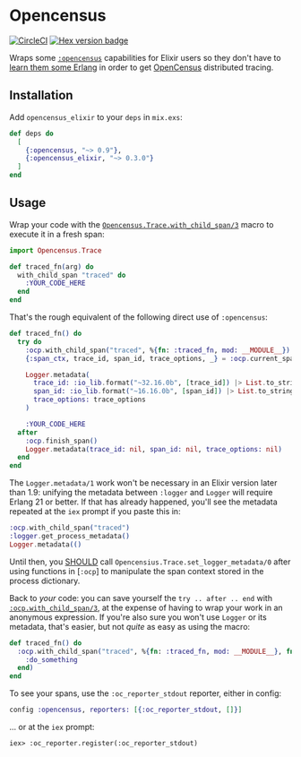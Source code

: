 # Opencensus

[![CircleCI](https://circleci.com/gh/opencensus-beam/opencensus_elixir.svg?style=svg)](https://circleci.com/gh/opencensus-beam/opencensus_elixir)
[![Hex version badge](https://img.shields.io/hexpm/v/opencensus_elixir.svg)](https://hex.pm/packages/opencensus_elixir)

Wraps some [`:opencensus`][:opencensus] capabilities for Elixir users so
they don't have to [learn them some Erlang][LYSE] in order to get
[OpenCensus] distributed tracing.

[OpenCensus]: http://opencensus.io
[:opencensus]: https://hex.pm/packages/opencensus
[LYSE]: https://learnyousomeerlang.com

## Installation

Add `opencensus_elixir` to your `deps` in `mix.exs`:

```elixir
def deps do
  [
    {:opencensus, "~> 0.9"},
    {:opencensus_elixir, "~> 0.3.0"}
  ]
end
```

## Usage

Wrap your code with the
[`Opencensus.Trace.with_child_span/3`][oce-with_child_span-3] macro to
execute it in a fresh span:

```elixir
import Opencensus.Trace

def traced_fn(arg) do
  with_child_span "traced" do
    :YOUR_CODE_HERE
  end
end
```

That's the rough equivalent of the following direct use of `:opencensus`:

```elixir
def traced_fn() do
  try do
    :ocp.with_child_span("traced", %{fn: :traced_fn, mod: __MODULE__})
    {:span_ctx, trace_id, span_id, trace_options, _} = :ocp.current_span_ctx()

    Logger.metadata(
      trace_id: :io_lib.format("~32.16.0b", [trace_id]) |> List.to_string(),
      span_id: :io_lib.format("~16.16.0b", [span_id]) |> List.to_string(),
      trace_options: trace_options
    )

    :YOUR_CODE_HERE
  after
    :ocp.finish_span()
    Logger.metadata(trace_id: nil, span_id: nil, trace_options: nil)
  end
end
```

The `Logger.metadata/1` work won't be necessary in an Elixir version later
than 1.9: unifying the metadata between `:logger` and `Logger` will require
Erlang 21 or better. If that has already happened, you'll see the metadata
repeated at the `iex` prompt if you paste this in:

```elixir
:ocp.with_child_span("traced")
:logger.get_process_metadata()
Logger.metadata(()
```

Until then, you [SHOULD] call `Opencensius.Trace.set_logger_metadata/0`
after using functions in [`:ocp`] to manipulate the span context stored in
the process dictionary.

[:ocp]: https://hexdocs.pm/opencensus/ocp.html
[SHOULD]: https://tools.ietf.org/html/rfc2119#section-3

Back to _your_ code: you can save yourself the `try .. after .. end` with
[`:ocp.with_child_span/3`][ocp-with_child_span-3], at the expense of
having to wrap your work in an anonymous expression. If you're also sure you
won't use `Logger` or its metadata, that's easier, but not _quite_ as easy
as using the macro:

```elixir
def traced_fn() do
  :ocp.with_child_span("traced", %{fn: :traced_fn, mod: __MODULE__}, fn () ->
    :do_something
  end)
end
```

To see your spans, use the `:oc_reporter_stdout` reporter, either in config:

```elixir
config :opencensus, reporters: [{:oc_reporter_stdout, []}]
```

... or at the `iex` prompt:

    iex> :oc_reporter.register(:oc_reporter_stdout)

[oce-with_child_span-3]: https://hexdocs.pm/opencensus_elixir/Opencensus.Trace.html#with_child_span/3
[ocp-with_child_span-3]: https://hexdocs.pm/opencensus/ocp.html#with_child_span-3
